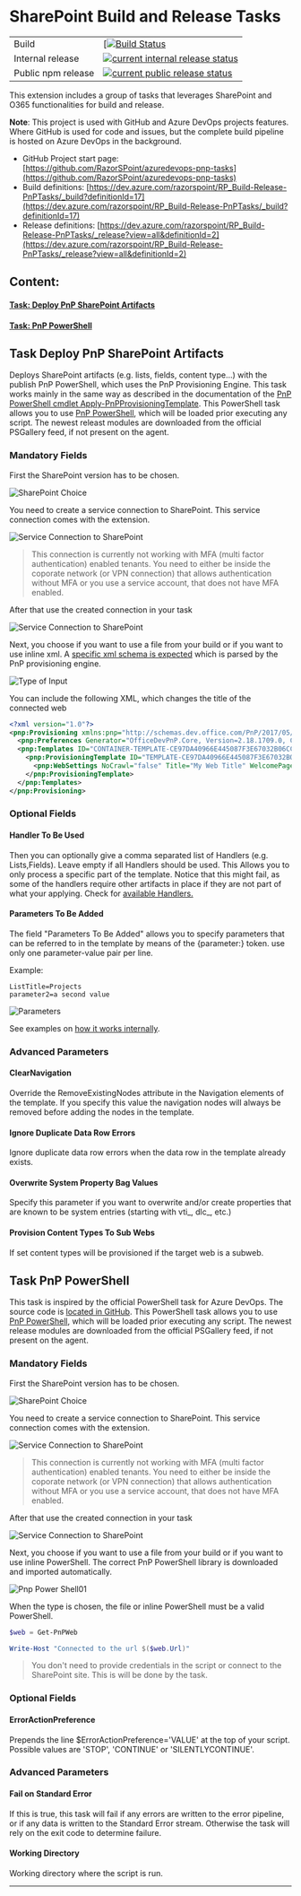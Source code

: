 
# SharePoint Build and Release Tasks

|||
|-|-|
|Build|[[![Build Status](https://dev.azure.com/razorspoint/RP_Build-Release-PnPTasks/_apis/build/status/RazorSPoint.azuredevops-pnp-tasks)](https://dev.azure.com/razorspoint/RP_Build-Release-PnPTasks/_build/latest?definitionId=17)|
|Internal release| [![current internal release status](https://vsrm.dev.azure.com/RazorSpoint/_apis/public/Release/badge/5618fbe3-b9e3-4226-a374-cfd1d55bb77a/2/2)](https://dev.azure.com/razorspoint/RP_Build-Release-PnPTasks/_release?view=mine&definitionId=2&_a=releases)|
|Public npm release|[![current public release status](https://vsrm.dev.azure.com/RazorSpoint/_apis/public/Release/badge/5618fbe3-b9e3-4226-a374-cfd1d55bb77a/2/3)](https://dev.azure.com/razorspoint/RP_Build-Release-PnPTasks/_release?view=mine&definitionId=2&_a=releases)|

This extension includes a group of tasks that leverages SharePoint and O365 functionalities for build and release.

**Note**: This project is used with GitHub and Azure DevOps projects features. Where GitHub is used for code and issues, but the complete build pipeline is hosted on Azure DevOps in the background.

* GitHub Project start page: [https://github.com/RazorSPoint/azuredevops-pnp-tasks](https://github.com/RazorSPoint/azuredevops-pnp-tasks)
* Build definitions: [https://dev.azure.com/razorspoint/RP_Build-Release-PnPTasks/_build?definitionId=17](https://dev.azure.com/razorspoint/RP_Build-Release-PnPTasks/_build?definitionId=17)
* Release definitions: [https://dev.azure.com/razorspoint/RP_Build-Release-PnPTasks/_release?view=all&definitionId=2](https://dev.azure.com/razorspoint/RP_Build-Release-PnPTasks/_release?view=all&definitionId=2)

## Content:

#### [Task: Deploy PnP SharePoint Artifacts](#Task-Deploy-PnP-SharePoint-Artifacts)
#### [Task: PnP PowerShell](#Task-PnP-PowerShell)

## <a id="Task-Deploy-PnP-SharePoint-Artifacts"> </a> Task Deploy PnP SharePoint Artifacts

Deploys SharePoint artifacts (e.g. lists, fields, content type...) with the publish PnP PowerShell, which uses the PnP Provisioning Engine.
This task works mainly in the same way as described in the documentation of the [PnP PowerShell cmdlet Apply-PnPProvisioningTemplate](https://docs.microsoft.com/en-us/powershell/module/sharepoint-pnp/apply-pnpprovisioningtemplate?view=sharepoint-ps).
This PowerShell task allows you to use [PnP PowerShell](https://docs.microsoft.com/en-us/powershell/module/sharepoint-pnp), which will be loaded prior executing any script. The newest releast modules are downloaded from the official PSGallery feed, if not present on the agent.

### Mandatory Fields

First the SharePoint version has to be chosen.

![SharePoint Choice](src/images/deploySpArtifacts01.png)

You need to create a service connection to SharePoint. This service connection comes with the extension. 

![Service Connection to SharePoint](src/images/deploySpArtifacts05.png)

> This connection is currently not working with MFA (multi factor authentication) enabled tenants. You need to either be inside the coporate network (or VPN connection) that allows authentication without MFA or you use a service account, that does not have MFA enabled.

After that use the created connection in your task

![Service Connection to SharePoint](src/images/deploySpArtifacts02.png)

Next, you choose if you want to use a file from your build or if you want to use inline xml. A [specific xml schema is expected](https://github.com/SharePoint/PnP-Provisioning-Schema/blob/master/ProvisioningSchema-2016-05.md) which is parsed by the PnP provisioning engine.

![Type of Input](src/images/deploySpArtifacts04.png)

You can include the following XML, which changes the title of the connected web

```xml
<?xml version="1.0"?>
<pnp:Provisioning xmlns:pnp="http://schemas.dev.office.com/PnP/2017/05/ProvisioningSchema">
  <pnp:Preferences Generator="OfficeDevPnP.Core, Version=2.18.1709.0, Culture=neutral, PublicKeyToken=3751622786b357c2" />
  <pnp:Templates ID="CONTAINER-TEMPLATE-CE97DA40966E445087F3E67032B06CC6">
    <pnp:ProvisioningTemplate ID="TEMPLATE-CE97DA40966E445087F3E67032B06CC6" Version="1" BaseSiteTemplate="STS#0" Scope="Web">
      <pnp:WebSettings NoCrawl="false" Title="My Web Title" WelcomePage="" AlternateCSS="" MasterPageUrl="{masterpagecatalog}/seattle.master" CustomMasterPageUrl="{masterpagecatalog}/seattle.master" />
    </pnp:ProvisioningTemplate>
  </pnp:Templates>
</pnp:Provisioning>
```

### Optional Fields

#### Handler To Be Used

Then you can optionally give a comma separated list of Handlers (e.g. Lists,Fields). Leave empty if all Handlers should be used. This Allows you to only process a specific part of the template. Notice that this might fail, as some of the handlers require other artifacts in place if they are not part of what your applying. Check for [available Handlers.](https://msdn.microsoft.com/en-us/pnp_sites_core/officedevpnp.core.framework.provisioning.model.handlers)

#### Parameters To Be Added

The field "Parameters To Be Added" allows you to specify parameters that can be referred to in the template by means of the {parameter:} token. use only one parameter-value pair per line.

Example:

```dictionary
ListTitle=Projects
parameter2=a second value
```

![Parameters](src/images/deploySpArtifacts03.png)

See examples on [how it works internally](https://github.com/SharePoint/PnP-PowerShell/blob/master/Documentation/ApplyPnPProvisioningTemplate.md#example-3).

### Advanced Parameters

#### ClearNavigation
Override the RemoveExistingNodes attribute in the Navigation elements of the template. If you specify this value the navigation nodes will always be removed before adding the nodes in the template.

#### Ignore Duplicate Data Row Errors
Ignore duplicate data row errors when the data row in the template already exists.

#### Overwrite System Property Bag Values
Specify this parameter if you want to overwrite and/or create properties that are known to be system entries (starting with vti_, dlc_, etc.)

#### Provision Content Types To Sub Webs
If set content types will be provisioned if the target web is a subweb.

## <a id="Task-PnP-PowerShell"> </a> Task PnP PowerShell


This task is inspired by the official PowerShell task for Azure DevOps. The source code is [located in GitHub](https://github.com/Microsoft/azure-pipelines-tasks).
This PowerShell task allows you to use [PnP PowerShell](https://docs.microsoft.com/en-us/powershell/module/sharepoint-pnp), which will be loaded prior executing any script. The newest release modules are downloaded from the official PSGallery feed, if not present on the agent.

### Mandatory Fields

First the SharePoint version has to be chosen.

![SharePoint Choice](src/images/deploySpArtifacts01.png)

You need to create a service connection to SharePoint. This service connection comes with the extension. 

![Service Connection to SharePoint](src/images/deploySpArtifacts05.png)

> This connection is currently not working with MFA (multi factor authentication) enabled tenants. You need to either be inside the coporate network (or VPN connection) that allows authentication without MFA or you use a service account, that does not have MFA enabled.

After that use the created connection in your task

![Service Connection to SharePoint](src/images/deploySpArtifacts02.png)

Next, you choose if you want to use a file from your build or if you want to use inline PowerShell.
The correct PnP PowerShell library is downloaded and imported automatically.

![Pnp Power Shell01](src/images/pnpPowerShell01.png)

When the type is chosen, the file or inline PowerShell must be a valid PowerShell.

```powershell
$web = Get-PnPWeb

Write-Host "Connected to the url $($web.Url)"
```

> You don't need to provide credentials in the script or connect to the SharePoint site. This is will be done by the task.

### Optional Fields

#### ErrorActionPreference

Prepends the line $ErrorActionPreference='VALUE' at the top of your script. Possible values are 'STOP', 'CONTINUE' or 'SILENTLYCONTINUE'.

### Advanced Parameters

#### Fail on Standard Error

If this is true, this task will fail if any errors are written to the error pipeline, or if any data is written to the Standard Error stream. Otherwise the task will rely on the exit code to determine failure.

#### Working Directory

Working directory where the script is run.

---
